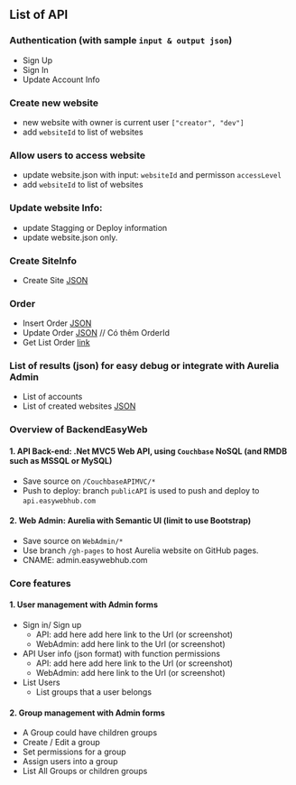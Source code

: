 ## List of API 
### Authentication (with sample  ```input & output json```)
  + Sign Up  
  + Sign In 
  + Update Account Info

###  Create new website
  + new website with owner is current user ```["creator", "dev"]```
  + add ```websiteId``` to list of websites

### Allow users to access website
  + update website.json with input:  ```websiteId``` and  permisson ```accessLevel```
  + add ```websiteId``` to list of websites
### Update website Info:
  + update Stagging or Deploy information
  + update website.json only.
  
### Create SiteInfo
  + Create Site [JSON](https://gist.github.com/thinnv/97ca63a2a7a40e7701aa84cc983445b8)
### Order
  + Insert Order [JSON](https://gist.github.com/thinnv/584eacc7db1e8956dd2021b6ed5996d7)
  + Update Order [JSON](https://gist.github.com/thinnv/df86acfcd7a19e13072b4de29181a242) // Có thêm OrderId
  + Get List Order [link]( http://api.easywebhub.com//api-order/GetListOrder?siteId=mtfashion)
### List of results (json) for easy debug or integrate with Aurelia Admin
  + List of accounts
  + List of created websites  [JSON](https://gist.github.com/thinnv/47d4d486aa642c976c2f3f28c9b9d649)

### Overview of BackendEasyWeb
#### 1. API Back-end: .Net MVC5 Web API,  using ```Couchbase``` NoSQL (and RMDB such as MSSQL or MySQL)
   + Save source on ```/CouchbaseAPIMVC/*```
   + Push to deploy: branch ```publicAPI``` is used to push and deploy to ```api.easywebhub.com``` 
 
#### 2. Web Admin:  Aurelia with Semantic UI (limit to use Bootstrap)
   + Save source on ```WebAdmin/*```
   + Use branch `/gh-pages` to host Aurelia website on GitHub pages.
   + CNAME:  admin.easywebhub.com
 
### Core features
#### 1. User management  with Admin forms
  + Sign in/ Sign up 
    + API: add here  add here link to the Url (or screenshot) 
    + WebAdmin: add here link to the Url (or screenshot)
  + API User info (json format) with function permissions 
    + API: add here  add here link to the Url (or screenshot) 
    + WebAdmin: add here link to the Url (or screenshot)
  + List Users 
    + List groups that a user belongs
 
#### 2. Group management with Admin forms
   + A Group could have children groups
   + Create / Edit a group 
   + Set permissions for a group
   + Assign users into a group
   + List All Groups or children groups 

 
